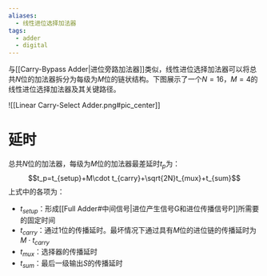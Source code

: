 ```yaml
---
aliases:
  - 线性进位选择加法器
tags:
  - adder
  - digital
---
```

与[[Carry-Bypass Adder|进位旁路加法器]]类似，线性进位选择加法器可以将总共$N$位的加法器拆分为每级为$M$位的链状结构。下图展示了一个$N=16$，$M=4$的线性进位选择加法器及其关键路径。

![[Linear Carry-Select Adder.png#pic_center]]
# 延时

总共$N$位的加法器，每级为$M$位的加法器最差延时$t_p$为：
$$t_p=t_{setup}+M\cdot t_{carry}+\sqrt{2N}t_{mux}+t_{sum}$$
上式中的各项为：
- $t_{setup}$：形成[[Full Adder#中间信号|进位产生信号G和进位传播信号P]]所需要的固定时间
- $t_{carry}$：通过1位的传播延时。最坏情况下通过具有$M$位的进位链的传播延时为$M\cdot t_{carry}$
- $t_{mux}$：选择器的传播延时
- $t_{sum}$：最后一级输出$S$的传播延时